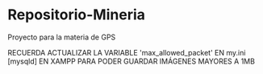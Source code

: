# Repositorio-Mineria
Proyecto para la materia de GPS

RECUERDA ACTUALIZAR LA VARIABLE 'max_allowed_packet' EN my.ini [mysqld] EN XAMPP PARA PODER GUARDAR
IMÁGENES MAYORES A 1MB
